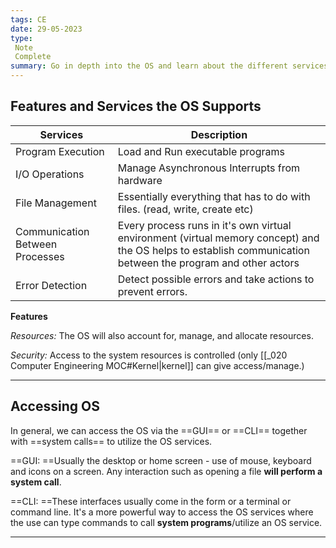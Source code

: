 ```yaml
---
tags: CE
date: 29-05-2023
type: 
 Note
 Complete
summary: Go in depth into the OS and learn about the different services the OS and kernel can provide for the programs.
---
```


## Features and Services the OS Supports

| Services                         | Description                                                                                                                                                  |
| ------------------------------- | ------------------------------------------------------------------------------------------------------------------------------------------------------------ |
| Program Execution               | Load and Run executable programs                                                                                                                             |
| I/O Operations                  | Manage Asynchronous Interrupts from hardware                                                                                                                 |
| File Management                 | Essentially everything that has to do with files. (read, write, create etc)                                                                                  |
| Communication Between Processes | Every process runs in it's own virtual environment (virtual memory concept) and the OS helps to establish communication between the program and other actors |
| Error Detection                                | Detect possible errors and take actions to prevent errors.                                                                                                                                                              |

**Features**

*Resources:* The OS will also account for, manage, and allocate resources.

*Security:* Access to the system resources is controlled (only [[_020 Computer Engineering MOC#Kernel|kernel]] can give access/manage.)

---

## Accessing OS

In general, we can access the OS via the ==GUI== or ==CLI== together with ==system calls== to utilize the OS services. 

==GUI: ==Usually the desktop or home screen - use of mouse, keyboard and icons on a screen. Any interaction such as opening a file **will perform a system call**.

==CLI: ==These interfaces usually come in the form or a terminal or command line. It's a more powerful way to access the OS services where the use can type commands to call **system programs**/utilize an OS service.

---
